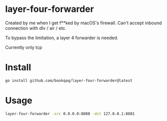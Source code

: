 # layer-four-forwarder

Created by me when I get f**ked by macOS's firewall. Can't accept inbound connection with dlv / air / etc. 

To bypass the limitation, a layer 4 forwarder is needed.

Currently only tcp

# Install 
```bash
go install github.com/bookqaq/layer-four-forwarder@latest
```

# Usage
```bash
layer-four-forwarder -src 0.0.0.0:8080 -dst 127.0.0.1:8081
```
